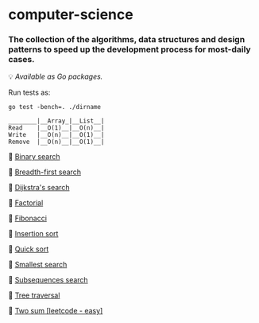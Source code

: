 # computer-science

### The collection of the algorithms, data structures and design patterns to speed up the development process for most-daily cases.

💡 _Available as Go packages._

Run tests as:
```
go test -bench=. ./dirname
```

```
________|__Array_|__List__|
Read	|__O(1)__|__O(n)__|
Write   |__O(n)__|__O(1)__|
Remove  |__O(n)__|__O(1)__|
```

📌 <a href="binary_search/binary_search.go">Binary search</a>

📌 <a href="breadth_first_search/breadth_first_search.go">Breadth-first search</a>

📌 <a href="dijkstra_search/dijkstra_search.go">Dijkstra's search</a>

📌 <a href="factorial/factorial.go">Factorial</a>

📌 <a href="fibonacci/fibonacci.go">Fibonacci</a>

📌 <a href="insertion_sort/insertion_sort.go">Insertion sort</a>

📌 <a href="quick_sort/quick_sort.go">Quick sort</a>

📌 <a href="smallest_search/smallest_search.go">Smallest search</a>

📌 <a href="subsequences_search/subsequences_search.go">Subsequences search</a>

📌 <a href="tree_traversal/tree_traversal.go">Tree traversal</a>

📌 <a href="two_sum/two_sum.go">Two sum [leetcode - easy]</a>
